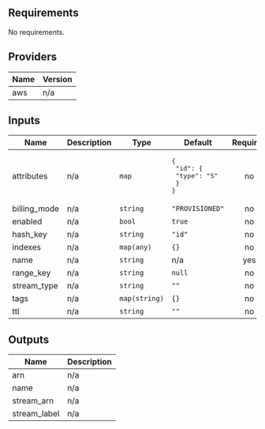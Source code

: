 ## Requirements

No requirements.

## Providers

| Name | Version |
|------|---------|
| aws | n/a |

## Inputs

| Name | Description | Type | Default | Required |
|------|-------------|------|---------|:--------:|
| attributes | n/a | `map` | <pre>{<br>  "id": {<br>    "type": "S"<br>  }<br>}</pre> | no |
| billing\_mode | n/a | `string` | `"PROVISIONED"` | no |
| enabled | n/a | `bool` | `true` | no |
| hash\_key | n/a | `string` | `"id"` | no |
| indexes | n/a | `map(any)` | `{}` | no |
| name | n/a | `string` | n/a | yes |
| range\_key | n/a | `string` | `null` | no |
| stream\_type | n/a | `string` | `""` | no |
| tags | n/a | `map(string)` | `{}` | no |
| ttl | n/a | `string` | `""` | no |

## Outputs

| Name | Description |
|------|-------------|
| arn | n/a |
| name | n/a |
| stream\_arn | n/a |
| stream\_label | n/a |


